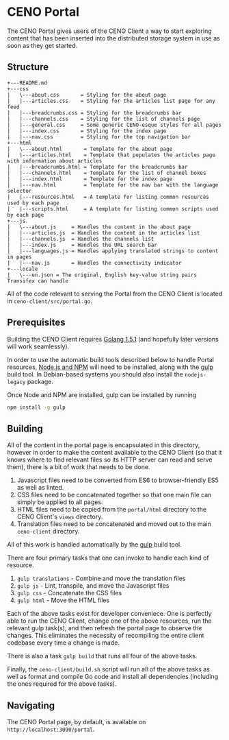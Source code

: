 # CENO Portal

The CENO Portal gives users of the CENO Client a way to start exploring content that has been
inserted into the distributed storage system in use as soon as they get started.

## Structure

```
+---README.md
+---css
|   \---about.css       = Styling for the about page
|   |---articles.css    = Styling for the articles list page for any feed
|   |---breadcrumbs.css = Styling for the breadcrumbs bar
|   |---channels.css    = Styling for the list of channels page
|   |---general.css     = Some generic CENO-esque styles for all pages
|   |---index.css       = Styling for the index page
|   |---nav.css         = Styling for the top navigation bar
+---html
|   \---about.html       = Template for the about page
|   |---articles.html    = Template that populates the articles page with information about articles
|   |---breadcrumbs.html = Template for the breadcrumbs bar
|   |---channels.html    = Template for the list of channel boxes
|   |---index.html       = Template for the index page
|   |---nav.html         = Template for the nav bar with the language selector
|   |---resources.html   = A template for listing common resources used by each page
|   |---scripts.html     = A template for listing common scripts used by each page
+---js
|   \---about.js     = Handles the content in the about page
|   |---articles.js  = Handles the content in the articles list
|   |---channels.js  = Handles the channels list
|   |---index.js     = Handles the URL search bar
|   |---languages.js = Handles applying translated strings to content in pages
|   |---nav.js       = Handles the connectivity indicator
+---locale
|   \---en.json = The original, English key-value string pairs Transifex can handle
```

All of the code relevant to serving the Portal from the CENO Client is located in `ceno-client/src/portal.go`.

## Prerequisites

Building the CENO Client requires [Golang 1.5.1](https://golang.org/dl/) (and hopefully later versions will work
seamlessly).

In order to use the automatic build tools described below to handle Portal resources, [Node.js and
NPM](https://nodejs.org/en/) will need to be installed, along with the [gulp](http://gulpjs.com/) build tool.
In Debian-based systems you should also install the `nodejs-legacy` package.

Once Node and NPM are installed, gulp can be installed by running

```bash
npm install -g gulp
```

## Building

All of the content in the portal page is encapsulated in this directory, however in order
to make the content available to the CENO Client (so that it knows where to find relevant
files so its HTTP server can read and serve them), there is a bit of work that needs to be done.

1. Javascript files need to be converted from ES6 to browser-friendly ES5 as well as linted.
2. CSS files need to be concatenated together so that one main file can simply be applied to all pages.
3. HTML files need to be copied from the `portal/html` directory to the CENO Client's `views` directory.
4. Translation files need to be concatenated and moved out to the main `ceno-client` directory.

All of this work is handled automatically by the [gulp](http://gulpjs.com/) build tool.

There are four primary tasks that one can invoke to handle each kind of resource.

1. `gulp translations` - Combine and move the translation files
2. `gulp js` - Lint, transpile, and move the Javascript files
3. `gulp css` - Concatenate the CSS files
4. `gulp html` - Move the HTML files

Each of the above tasks exist for developer conveniece.  One is perfectly able to run the CENO Client,
change one of the above resources, run the relevant gulp task(s), and then refresh the portal page to
observe the changes.  This eliminates the necessity of recompiling the entire client codebase every time a change is
made.

There is also a task `gulp build` that runs all four of the above tasks.

Finally, the `ceno-client/build.sh` script will run all of the above tasks as well as format and compile Go code and
install all dependencies (including the ones required for the above tasks).

## Navigating

The CENO Portal page, by default, is available on `http://localhost:3090/portal`.
